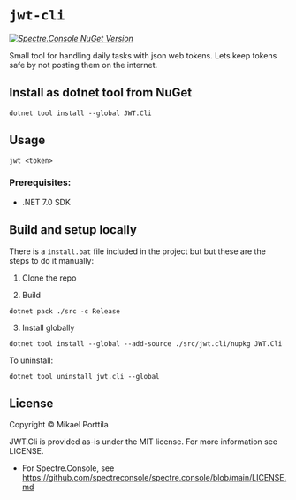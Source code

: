 # `jwt-cli`
_[![Spectre.Console NuGet Version](https://img.shields.io/nuget/v/jwt.cli.svg?style=flat&label=NuGet%3A%20JWT.Cli)](https://www.nuget.org/packages/JWT.Cli)_

Small tool for handling daily tasks with json web tokens.
Lets keep tokens safe by not posting them on the internet.


## Install as dotnet tool from NuGet
```shell
dotnet tool install --global JWT.Cli
```

## Usage
```
jwt <token>
```

### Prerequisites:
- .NET 7.0 SDK

## Build and setup locally
There is a `install.bat` file included in the project but but these are the steps to do it manually:

1. Clone the repo

2. Build
```shell
dotnet pack ./src -c Release
```

3. Install globally
```shell
dotnet tool install --global --add-source ./src/jwt.cli/nupkg JWT.Cli 
```

To uninstall:
```shell
dotnet tool uninstall jwt.cli --global 
```
## License

Copyright © Mikael Porttila

JWT.Cli is provided as-is under the MIT license. For more information see LICENSE.

* For Spectre.Console, see https://github.com/spectreconsole/spectre.console/blob/main/LICENSE.md
